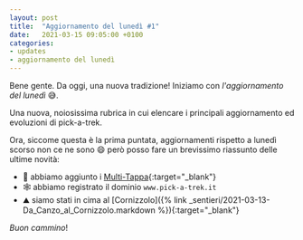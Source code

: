 ```yaml
---
layout: post
title:  "Aggiornamento del lunedì #1"
date:   2021-03-15 09:05:00 +0100
categories: 
- updates
- aggiornamento del lunedì
---
```

Bene gente. Da oggi, una nuova tradizione! Iniziamo con _l'aggiornamento del lunedì_ :sweat_smile:.

Una nuova, noiosissima rubrica in cui elencare i principali aggiornamento ed evoluzioni di pick-a-trek.

Ora, siccome questa è la prima puntata, aggiornamenti rispetto a lunedì scorso non ce ne sono :smile: però posso fare un
brevissimo riassunto delle ultime novità:
- :wrench: abbiamo aggiunto i [Multi-Tappa](/raccolte){:target="_blank"}
- :spider_web: abbiamo registrato il dominio `www.pick-a-trek.it`
- :mountain: siamo stati in cima al [Cornizzolo]({% link _sentieri/2021-03-13-Da_Canzo_al_Cornizzolo.markdown %}){:target="_blank"}

_Buon cammino_!